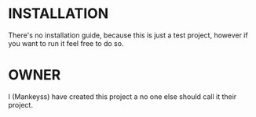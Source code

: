 # INSTALLATION
There's no installation guide, because this is just a test project, however if you want to run it feel free to do so.

# OWNER
I (Mankeyss) have created this project a no one else should call it their project.
